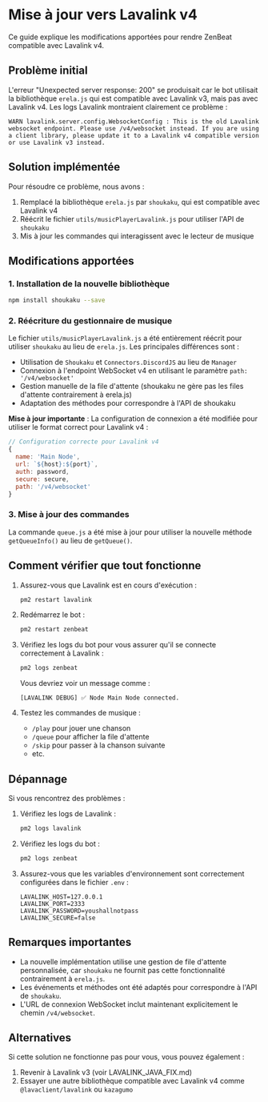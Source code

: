 # Mise à jour vers Lavalink v4

Ce guide explique les modifications apportées pour rendre ZenBeat compatible avec Lavalink v4.

## Problème initial

L'erreur "Unexpected server response: 200" se produisait car le bot utilisait la bibliothèque `erela.js` qui est compatible avec Lavalink v3, mais pas avec Lavalink v4. Les logs Lavalink montraient clairement ce problème :

```
WARN lavalink.server.config.WebsocketConfig : This is the old Lavalink websocket endpoint. Please use /v4/websocket instead. If you are using a client library, please update it to a Lavalink v4 compatible version or use Lavalink v3 instead.
```

## Solution implémentée

Pour résoudre ce problème, nous avons :

1. Remplacé la bibliothèque `erela.js` par `shoukaku`, qui est compatible avec Lavalink v4
2. Réécrit le fichier `utils/musicPlayerLavalink.js` pour utiliser l'API de `shoukaku`
3. Mis à jour les commandes qui interagissent avec le lecteur de musique

## Modifications apportées

### 1. Installation de la nouvelle bibliothèque

```bash
npm install shoukaku --save
```

### 2. Réécriture du gestionnaire de musique

Le fichier `utils/musicPlayerLavalink.js` a été entièrement réécrit pour utiliser `shoukaku` au lieu de `erela.js`. Les principales différences sont :

- Utilisation de `Shoukaku` et `Connectors.DiscordJS` au lieu de `Manager`
- Connexion à l'endpoint WebSocket v4 en utilisant le paramètre `path: '/v4/websocket'`
- Gestion manuelle de la file d'attente (shoukaku ne gère pas les files d'attente contrairement à erela.js)
- Adaptation des méthodes pour correspondre à l'API de shoukaku

**Mise à jour importante** : La configuration de connexion a été modifiée pour utiliser le format correct pour Lavalink v4 :

```javascript
// Configuration correcte pour Lavalink v4
{
  name: 'Main Node',
  url: `${host}:${port}`,
  auth: password,
  secure: secure,
  path: '/v4/websocket'
}
```

### 3. Mise à jour des commandes

La commande `queue.js` a été mise à jour pour utiliser la nouvelle méthode `getQueueInfo()` au lieu de `getQueue()`.

## Comment vérifier que tout fonctionne

1. Assurez-vous que Lavalink est en cours d'exécution :
   ```bash
   pm2 restart lavalink
   ```

2. Redémarrez le bot :
   ```bash
   pm2 restart zenbeat
   ```

3. Vérifiez les logs du bot pour vous assurer qu'il se connecte correctement à Lavalink :
   ```bash
   pm2 logs zenbeat
   ```

   Vous devriez voir un message comme :
   ```
   [LAVALINK DEBUG] ✅ Node Main Node connected.
   ```

4. Testez les commandes de musique :
   - `/play` pour jouer une chanson
   - `/queue` pour afficher la file d'attente
   - `/skip` pour passer à la chanson suivante
   - etc.

## Dépannage

Si vous rencontrez des problèmes :

1. Vérifiez les logs de Lavalink :
   ```bash
   pm2 logs lavalink
   ```

2. Vérifiez les logs du bot :
   ```bash
   pm2 logs zenbeat
   ```

3. Assurez-vous que les variables d'environnement sont correctement configurées dans le fichier `.env` :
   ```
   LAVALINK_HOST=127.0.0.1
   LAVALINK_PORT=2333
   LAVALINK_PASSWORD=youshallnotpass
   LAVALINK_SECURE=false
   ```

## Remarques importantes

- La nouvelle implémentation utilise une gestion de file d'attente personnalisée, car `shoukaku` ne fournit pas cette fonctionnalité contrairement à `erela.js`.
- Les événements et méthodes ont été adaptés pour correspondre à l'API de `shoukaku`.
- L'URL de connexion WebSocket inclut maintenant explicitement le chemin `/v4/websocket`.

## Alternatives

Si cette solution ne fonctionne pas pour vous, vous pouvez également :

1. Revenir à Lavalink v3 (voir LAVALINK_JAVA_FIX.md)
2. Essayer une autre bibliothèque compatible avec Lavalink v4 comme `@lavaclient/lavalink` ou `kazagumo`
